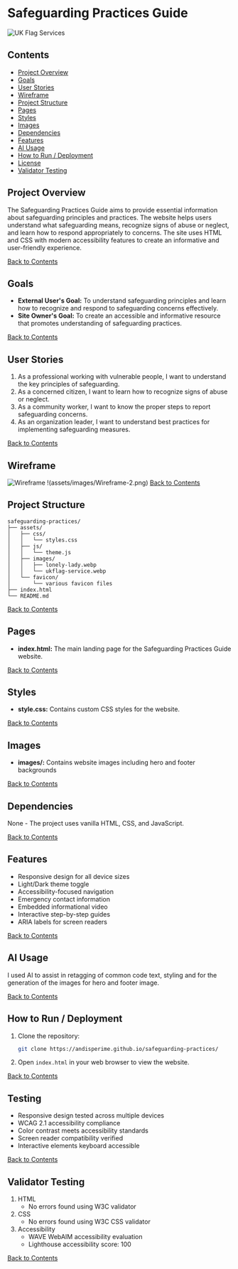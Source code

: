 # Safeguarding Practices Guide
![UK Flag Services](assets/images/ukflag-service.webp)

## Contents
- [Project Overview](#project-overview)
- [Goals](#goals)
- [User Stories](#user-stories)
- [Wireframe](#wireframe)
- [Project Structure](#project-structure)
- [Pages](#pages)
- [Styles](#styles)
- [Images](#images)
- [Dependencies](#dependencies)
- [Features](#features)
- [AI Usage](#ai-usage)
- [How to Run / Deployment](#how-to-run--deployment)
- [License](#license)
- [Validator Testing](#validator-testing)

## Project Overview
The Safeguarding Practices Guide aims to provide essential information about safeguarding principles and practices. The website helps users understand what safeguarding means, recognize signs of abuse or neglect, and learn how to respond appropriately to concerns. The site uses HTML and CSS with modern accessibility features to create an informative and user-friendly experience.

[Back to Contents](#contents)

## Goals
- **External User's Goal:** To understand safeguarding principles and learn how to recognize and respond to safeguarding concerns effectively.
- **Site Owner's Goal:** To create an accessible and informative resource that promotes understanding of safeguarding practices.

[Back to Contents](#contents)

## User Stories
1) As a professional working with vulnerable people, I want to understand the key principles of safeguarding.
2) As a concerned citizen, I want to learn how to recognize signs of abuse or neglect.
3) As a community worker, I want to know the proper steps to report safeguarding concerns.
4) As an organization leader, I want to understand best practices for implementing safeguarding measures.

[Back to Contents](#contents)

## Wireframe
![Wireframe](assets/images/Wireframe-1.png) !(assets/images/Wireframe-2.png)
[Back to Contents](#contents)

## Project Structure
```
safeguarding-practices/
├── assets/
│   ├── css/
│   │   └── styles.css
│   ├── js/
│   │   └── theme.js
│   ├── images/
│   │   ├── lonely-lady.webp
│   │   └── ukflag-service.webp
│   └── favicon/
│       └── various favicon files
├── index.html
└── README.md
```
[Back to Contents](#contents)

## Pages
- **index.html:** The main landing page for the Safeguarding Practices Guide website.

[Back to Contents](#contents)

## Styles
- **style.css:** Contains custom CSS styles for the website.

[Back to Contents](#contents)

## Images
- **images/:** Contains website images including hero and footer backgrounds

[Back to Contents](#contents)

## Dependencies
None - The project uses vanilla HTML, CSS, and JavaScript.

[Back to Contents](#contents)

## Features
- Responsive design for all device sizes
- Light/Dark theme toggle
- Accessibility-focused navigation
- Emergency contact information
- Embedded informational video
- Interactive step-by-step guides
- ARIA labels for screen readers

[Back to Contents](#contents)

## AI Usage
I used AI to assist in retagging of common code text, styling and for the generation of the images for hero and footer image. 

[Back to Contents](#contents)

## How to Run / Deployment
1. Clone the repository:
    ```sh
    git clone https://andisperime.github.io/safeguarding-practices/
    ```
2. Open `index.html` in your web browser to view the website.

[Back to Contents](#contents)

## Testing
- Responsive design tested across multiple devices
- WCAG 2.1 accessibility compliance
- Color contrast meets accessibility standards
- Screen reader compatibility verified
- Interactive elements keyboard accessible

[Back to Contents](#contents)

## Validator Testing
1. HTML
   - No errors found using W3C validator
2. CSS
   - No errors found using W3C CSS validator
3. Accessibility
   - WAVE WebAIM accessibility evaluation
   - Lighthouse accessibility score: 100

[Back to Contents](#contents)